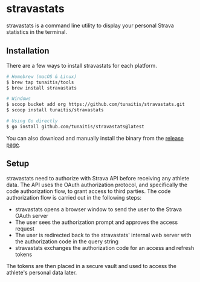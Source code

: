 # stravastats

stravastats is a command line utility to display your personal Strava statistics in the terminal.

## Installation

There are a few ways to install stravastats for each platform. 

```bash
# Homebrew (macOS & Linux)
$ brew tap tunaitis/tools
$ brew install stravastats

# Windows
$ scoop bucket add org https://github.com/tunaitis/stravastats.git
$ scoop install tunaitis/stravastats

# Using Go directly
$ go install github.com/tunaitis/stravastats@latest
```

You can also download and manually install the binary from the [release page](https://github.com/tunaitis/stravastats/releases).

## Setup

stravastats need to authorize with Strava API before receiving any athlete data. The API uses the OAuth authorization protocol, and specifically the code authorization flow, to grant access to third parties. The code authorization flow is carried out in the following steps:

* stravastats opens a browser window to send the user to the Strava OAuth server
* The user sees the authorization prompt and approves the access request 
* The user is redirected back to the stravastats' internal web server with the authorization code in the query string
* stravastats exchanges the authorization code for an access and refresh tokens

The tokens are then placed in a secure vault and used to access the athlete's personal data later. 


